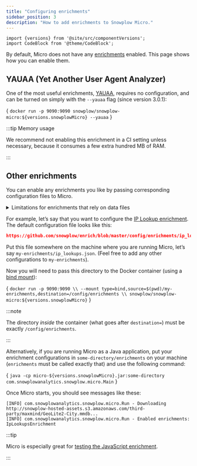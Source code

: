 ```yaml
---
title: "Configuring enrichments"
sidebar_position: 3
description: "How to add enrichments to Snowplow Micro."
---
```


```mdx-code-block
import {versions} from '@site/src/componentVersions';
import CodeBlock from '@theme/CodeBlock';
```

By default, Micro does not have any [enrichments](/docs/pipeline/enrichments/available-enrichments/index.md) enabled. This page shows how you can enable them.

## YAUAA (Yet Another User Agent Analyzer)

One of the most useful enrichments, [YAUAA](/docs/pipeline/enrichments/available-enrichments/yauaa-enrichment/index.md), requires no configuration, and can be turned on simply with the `--yauaa` flag (since version 3.0.1):

<CodeBlock language="bash">{
`docker run -p 9090:9090 snowplow/snowplow-micro:${versions.snowplowMicro} --yauaa`
}</CodeBlock>

:::tip Memory usage

We recommend not enabling this enrichment in a CI setting unless necessary, because it consumes a few extra hundred MB of RAM.

:::

## Other enrichments

You can enable any enrichments you like by passing corresponding configuration files to Micro.

<details>
<summary>Limitations for enrichments that rely on data files</summary>

Some enrichments require data files (e.g. a database of IPs).

The Enrich application in a full Snowplow pipeline will automatically download and periodically update these files. However, Micro will only download them once. You can always restart Micro to get a fresher copy of the files.

Also, the Enrich application supports files located in S3 and GCS with the `s3://` and `gs://` schemes respectively. Micro currently only supports `http://` and `https://`. You can often rewrite the URL to make it work:
* `s3://my-bucket/x/y` → `https://my-bucket.s3.amazonaws.com/x/y`
* `gs://my-bucket/x/y` → `https://storage.googleapis.com/my-bucket/x/y`

</details>

For example, let’s say that you want to configure the [IP Lookup enrichment](/docs/pipeline/enrichments/available-enrichments/ip-lookup-enrichment/index.md). The default configuration file looks like this:

```json reference
https://github.com/snowplow/enrich/blob/master/config/enrichments/ip_lookups.json
```

Put this file somewhere on the machine where you are running Micro, let’s say `my-enrichments/ip_lookups.json`. (Feel free to add any other configurations to `my-enrichments`).

Now you will need to pass this directory to the Docker container (using a [bind mount](https://docs.docker.com/storage/bind-mounts/)):

<CodeBlock language="bash">{
`docker run -p 9090:9090 \\
  --mount type=bind,source=$(pwd)/my-enrichments,destination=/config/enrichments \\
  snowplow/snowplow-micro:${versions.snowplowMicro}`
}</CodeBlock>

:::note

The directory _inside_ the container (what goes after `destination=`) must be exactly `/config/enrichments`.

:::

Alternatively, if you are running Micro as a Java application, put your enrichment configurations in `some-directory/enrichments` on your machine (`enrichments` must be called exactly that) and use the following command:

<CodeBlock language="bash">{
`java -cp micro-${versions.snowplowMicro}.jar:some-directory com.snowplowanalytics.snowplow.micro.Main`
}</CodeBlock>

Once Micro starts, you should see messages like these:

```
[INFO] com.snowplowanalytics.snowplow.micro.Run - Downloading http://snowplow-hosted-assets.s3.amazonaws.com/third-party/maxmind/GeoLite2-City.mmdb...
[INFO] com.snowplowanalytics.snowplow.micro.Run - Enabled enrichments: IpLookupsEnrichment
```

:::tip

Micro is especially great for [testing the JavaScript enrichment](/docs/pipeline/enrichments/available-enrichments/custom-javascript-enrichment/testing/index.md).

:::
